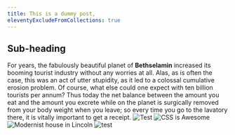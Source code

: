 ```yaml
---
title: This is a dummy post,
eleventyExcludeFromCollections: true
---
```

## Sub-heading

For years, the fabulously beautiful planet of **Bethselamin** increased its booming tourist industry without any worries at all. Alas, as is often the case, this was an act of utter stupidity, as it led to a colossal cumulative erosion problem. Of course, what else could one expect with ten billion tourists per annum? Thus today the net balance between the amount you eat and the amount you excrete while on the planet is surgically removed from your body weight when you leave; so every time you go to the lavatory there, it is vitally important to get a receipt.
![Test](/img/dletorey-avatar.jpg)
![CSS is Awesome](/img/css-is-awesome-nowrap.png)
![Modernist house in Lincoln](/img/og-images/lincoln-modern-building.png)
<img src="/img/dletorey-avatar.jpg" alt="test" />